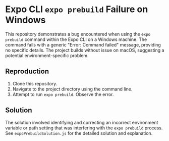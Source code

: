 # Expo CLI `expo prebuild` Failure on Windows

This repository demonstrates a bug encountered when using the `expo prebuild` command within the Expo CLI on a Windows machine. The command fails with a generic "Error: Command failed" message, providing no specific details. The project builds without issue on macOS, suggesting a potential environment-specific problem.

## Reproduction

1. Clone this repository.
2. Navigate to the project directory using the command line.
3. Attempt to run `expo prebuild`. Observe the error.

## Solution

The solution involved identifying and correcting an incorrect environment variable or path setting that was interfering with the `expo prebuild` process. See `expoPrebuildSolution.js` for the detailed solution and explanation.